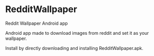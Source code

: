 # RedditWallpaper
Reddit Wallpaper Android app

Android app made to download images from reddit and set it as your wallpaper.

Install by directly downloading and installing RedditWallpaper.apk.
